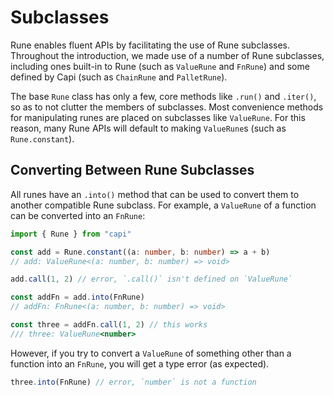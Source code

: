 # Subclasses

Rune enables fluent APIs by facilitating the use of Rune subclasses. Throughout
the introduction, we made use of a number of Rune subclasses, including ones
built-in to Rune (such as `ValueRune` and `FnRune`) and some defined by Capi
(such as `ChainRune` and `PalletRune`).

The base `Rune` class has only a few, core methods like `.run()` and `.iter()`,
so as to not clutter the members of subclasses. Most convenience methods for
manipulating runes are placed on subclasses like `ValueRune`. For this reason,
many Rune APIs will default to making `ValueRune`s (such as `Rune.constant`).

## Converting Between Rune Subclasses

All runes have an `.into()` method that can be used to convert them to another
compatible Rune subclass. For example, a `ValueRune` of a function can be
converted into an `FnRune`:

```ts
import { Rune } from "capi"

const add = Rune.constant((a: number, b: number) => a + b)
// add: ValueRune<(a: number, b: number) => void>

add.call(1, 2) // error, `.call()` isn't defined on `ValueRune`

const addFn = add.into(FnRune)
// addFn: FnRune<(a: number, b: number) => void>

const three = addFn.call(1, 2) // this works
/// three: ValueRune<number>
```

However, if you try to convert a `ValueRune` of something other than a function
into an `FnRune`, you will get a type error (as expected).

```ts
three.into(FnRune) // error, `number` is not a function
```
